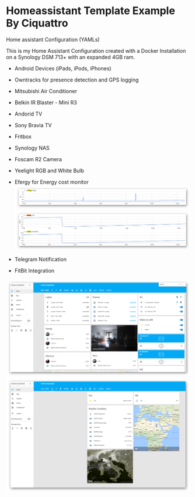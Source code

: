 # Homeassistant Template Example By Ciquattro

Home assistant Configuration (YAMLs)

This is my Home Assistant Configuration created with a Docker Installation on a Synology DSM 713+ with an expanded 4GB ram.


- Android Devices (iPads, iPods, iPhones)
- Owntracks for presence detection and GPS logging
- Mitsubishi Air Conditioner
- Belkin IR Blaster - Mini R3
- Andorid TV
- Sony Bravia TV
- Fritbox
- Synology NAS
- Foscam R2 Camera
- Yeelight RGB and White Bulb
- Efergy for Energy cost monitor
![alt text](screenshots/efergy01.png "Efergy Example")
![alt text](screenshots/efergy02.png "Efergy Example")

- Telegram Notification
- FitBit Integration

![alt text](screenshots/hass01.png "Screenshot Example")
![alt text](screenshots/hass02.png "Screenshot Example")
